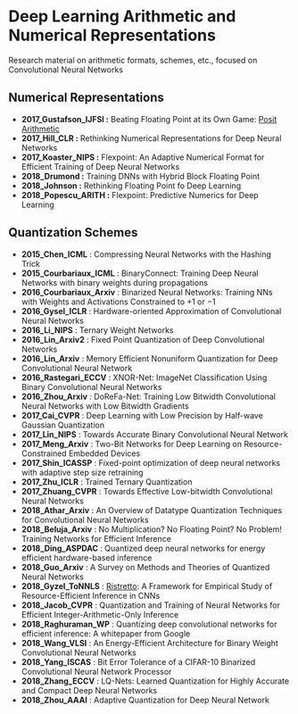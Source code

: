 # Deep Learning Arithmetic and Numerical Representations
Research material on arithmetic formats, schemes, etc., focused on Convolutional Neural Networks
## Numerical Representations
- **2017_Gustafson_IJFSI :**   Beating Floating Point at its Own Game: [Posit Arithmetic](https://github.com/libcg/bfp) 
- **2017_Hill_CLR :**        Rethinking Numerical Representations for Deep Neural Networks
- **2017_Koaster_NIPS :** Flexpoint: An Adaptive Numerical Format for Efficient Training of Deep Neural Networks
- **2018_Drumond :** Training DNNs with Hybrid Block Floating Point
- **2018_Johnson :** Rethinking Floating Point fo Deep Learning
- **2018_Popescu_ARITH :** Flexpoint: Predictive Numerics for Deep Learning

## Quantization Schemes
- **2015_Chen_ICML**			: Compressing Neural Networks with the Hashing Trick
- **2015_Courbariaux_ICML**	: BinaryConnect: Training Deep Neural Networks with binary weights during propagations
- **2016_Courbariaux_Arxiv** 	: Binarized Neural Networks: Training NNs with Weights and Activations Constrained to +1 or −1
- **2016_Gysel_ICLR**			: Hardware-oriented Approximation of Convolutional Neural Networks
- **2016_Li_NIPS**			: Ternary Weight Networks
- **2016_Lin_Arxiv2**			: Fixed Point Quantization of Deep Convolutional Networks
- **2016_Lin_Arxiv**			: Memory Efficient Nonuniform Quantization for Deep Convolutional Neural Network
- **2016_Rastegari_ECCV** 	: XNOR-Net: ImageNet Classification Using Binary Convolutional Neural Networks
- **2016_Zhou_Arxiv**			: DoReFa-Net: Training Low Bitwidth Convolutional Neural Networks with Low Bitwidth Gradients
- **2017_Cai_CVPR**			: Deep Learning with Low Precision by Half-wave Gaussian Quantization
- **2017_Lin_NIPS**			: Towards Accurate Binary Convolutional Neural Network
- **2017_Meng_Arxiv**			: Two-Bit Networks for Deep Learning on Resource-Constrained Embedded Devices
- **2017_Shin_ICASSP** 		: Fixed-point optimization of deep neural networks with adaptive step size retraining
- **2017_Zhu_ICLR**			: Trained Ternary Quantization
- **2017_Zhuang_CVPR**		: Towards Effective Low-bitwidth Convolutional Neural Networks
- **2018_Athar_Arxiv** 		: An Overview of Datatype Quantization Techniques for Convolutional Neural Networks
- **2018_Beluja_Arxiv**		: No Multiplication? No Floating Point? No Problem! Training Networks for Efficient Inference
- **2018_Ding_ASPDAC** 		: Quantized deep neural networks for energy efficient hardware-based inference
- **2018_Guo_Arxiv**			: A Survey on Methods and Theories of Quantized Neural Networks
- **2018_Gyzel_ToNNLS**		: [Ristretto](http://lepsucd.com/?page_id=621): A Framework for Empirical Study of Resource-Efficient Inference in CNNs
- **2018_Jacob_CVPR**			: Quantization and Training of Neural Networks for Efficient Integer-Arithmetic-Only Inference
- **2018_Raghuraman_WP**		: Quantizing deep convolutional networks for efficient inference: A whitepaper from Google
- **2018_Wang_VLSI**        : An Energy-Efficient Architecture for Binary Weight Convolutional Neural Networks
- **2018_Yang_ISCAS**			: Bit Error Tolerance of a CIFAR-10 Binarized Convolutional Neural Network Processor
- **2018_Zhang_ECCV**			: LQ-Nets: Learned Quantization for Highly Accurate and Compact Deep Neural Networks
- **2018_Zhou_AAAI**        : Adaptive Quantization for Deep Neural Network
